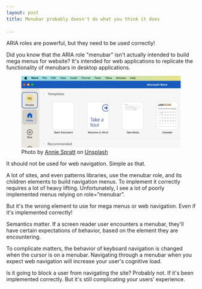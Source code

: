 ```yaml
---
layout: post
title: Menubar probably doesn't do what you think it does

---
```


ARIA roles are powerful, but they need to be used correctly!


Did you know that the ARIA role "menubar" isn't actually intended to build mega menus for website? It's intended for web applications to replicate the functionality of menubars in desktop applications.

<figure>
    <img src="/img/menubar.jpg" alt="Screenshot of Microsoft Word interface on MacOS, showing the menubar.">
    <figcaption class="image-caption"><span>Photo by </span><a href="https://unsplash.com/@anniespratt" rel="">Annie Spratt</a><span> on </span><a href="https://unsplash.com" rel="">Unsplash</a></figcaption>
    </figure>

It should not be used for web navigation. Simple as that.

A lot of sites, and even patterns libraries, use the menubar role, and its children elements to build navigation menus. To implement it correctly requires a lot of heavy lifting. Unfortunately, I see a lot of poorly implemented menus relying on role=”menubar”.

<div class="inline-quote">But it's the wrong element to use for mega menus or web navigation. Even if it's implemented correctly!</div>

Semantics matter. If a screen reader user encounters a menubar, they'll have certain expectations of behavior, based on the element they are encountering.

To complicate matters, the behavior of keyboard navigation is changed when the cursor is on a menubar. Navigating through a menubar when you expect web navigation will increase your user's cognitive load.

Is it going to block a user from navigating the site? Probably not. If it's been implemented correctly. But it's still complicating your users’ experience. 